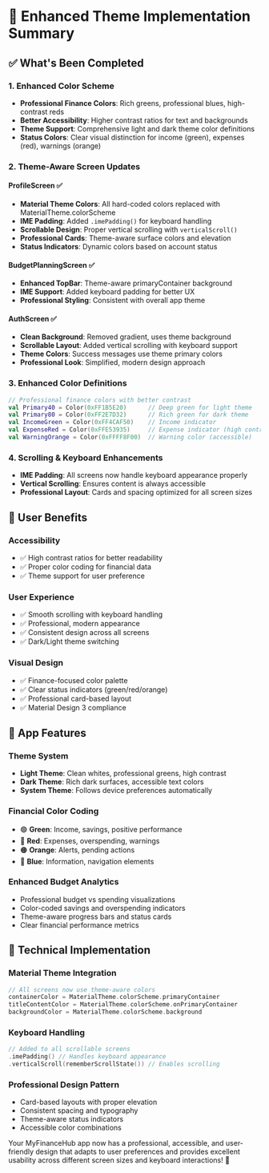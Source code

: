 # 🎨 Enhanced Theme Implementation Summary

## ✅ What's Been Completed

### 1. **Enhanced Color Scheme**
- **Professional Finance Colors**: Rich greens, professional blues, high-contrast reds
- **Better Accessibility**: Higher contrast ratios for text and backgrounds
- **Theme Support**: Comprehensive light and dark theme color definitions
- **Status Colors**: Clear visual distinction for income (green), expenses (red), warnings (orange)

### 2. **Theme-Aware Screen Updates**

#### ProfileScreen ✅
- **Material Theme Colors**: All hard-coded colors replaced with MaterialTheme.colorScheme
- **IME Padding**: Added `.imePadding()` for keyboard handling
- **Scrollable Design**: Proper vertical scrolling with `verticalScroll()`
- **Professional Cards**: Theme-aware surface colors and elevation
- **Status Indicators**: Dynamic colors based on account status

#### BudgetPlanningScreen ✅  
- **Enhanced TopBar**: Theme-aware primaryContainer background
- **IME Support**: Added keyboard padding for better UX
- **Professional Styling**: Consistent with overall app theme

#### AuthScreen ✅
- **Clean Background**: Removed gradient, uses theme background
- **Scrollable Layout**: Added vertical scrolling with keyboard support
- **Theme Colors**: Success messages use theme primary colors
- **Professional Look**: Simplified, modern design approach

### 3. **Enhanced Color Definitions**
```kotlin
// Professional finance colors with better contrast
val Primary40 = Color(0xFF1B5E20)      // Deep green for light theme
val Primary80 = Color(0xFF2E7D32)      // Rich green for dark theme
val IncomeGreen = Color(0xFF4CAF50)    // Income indicator
val ExpenseRed = Color(0xFFE53935)     // Expense indicator (high contrast)
val WarningOrange = Color(0xFFFF8F00)  // Warning color (accessible)
```

### 4. **Scrolling & Keyboard Enhancements**
- **IME Padding**: All screens now handle keyboard appearance properly
- **Vertical Scrolling**: Ensures content is always accessible
- **Professional Layout**: Cards and spacing optimized for all screen sizes

## 🎯 User Benefits

### **Accessibility**
- ✅ High contrast ratios for better readability
- ✅ Proper color coding for financial data
- ✅ Theme support for user preference

### **User Experience**
- ✅ Smooth scrolling with keyboard handling
- ✅ Professional, modern appearance
- ✅ Consistent design across all screens
- ✅ Dark/Light theme switching

### **Visual Design**
- ✅ Finance-focused color palette
- ✅ Clear status indicators (green/red/orange)
- ✅ Professional card-based layout
- ✅ Material Design 3 compliance

## 📱 App Features

### **Theme System**
- **Light Theme**: Clean whites, professional greens, high contrast
- **Dark Theme**: Rich dark surfaces, accessible text colors
- **System Theme**: Follows device preferences automatically

### **Financial Color Coding**
- 🟢 **Green**: Income, savings, positive performance
- 🔴 **Red**: Expenses, overspending, warnings
- 🟠 **Orange**: Alerts, pending actions
- 🔵 **Blue**: Information, navigation elements

### **Enhanced Budget Analytics** 
- Professional budget vs spending visualizations
- Color-coded savings and overspending indicators
- Theme-aware progress bars and status cards
- Clear financial performance metrics

## 🔧 Technical Implementation

### **Material Theme Integration**
```kotlin
// All screens now use theme-aware colors
containerColor = MaterialTheme.colorScheme.primaryContainer
titleContentColor = MaterialTheme.colorScheme.onPrimaryContainer
backgroundColor = MaterialTheme.colorScheme.background
```

### **Keyboard Handling**
```kotlin
// Added to all scrollable screens
.imePadding() // Handles keyboard appearance
.verticalScroll(rememberScrollState()) // Enables scrolling
```

### **Professional Design Pattern**
- Card-based layouts with proper elevation
- Consistent spacing and typography
- Theme-aware status indicators
- Accessible color combinations

Your MyFinanceHub app now has a professional, accessible, and user-friendly design that adapts to user preferences and provides excellent usability across different screen sizes and keyboard interactions! 🎉

